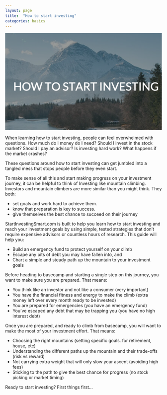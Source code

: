 ```yaml
---
layout: page
title:  "How to start investing"
categories: basics
---
```


![Mountains](/assets/img/HOWTOSTARTINVESTING-MOUNTAIN-FOREST.png)

When learning how to start investing, people can feel overwhelmed with questions. How much do I money do I need? Should I invest in the stock market? Should I pay an advisor? Is investing hard work? What happens if the market crashes?

These questions around how to start investing can get jumbled into a tangled mess that stops people before they even start.

To make sense of all this and start making progress on your investment journey, it can be helpful to think of Investing like mountain climbing. Investors and mountain climbers are more similar than you might think. They both:

- set goals and work hard to achieve them.
- know that preparation is key to success.
- give themselves the best chance to succeed on their journey

StartInvestingSmart.com is built to help you learn how to start investing and reach your investment goals by using simple, tested strategies that don’t require expensive advisors or countless hours of research.
This guide will help you:

- Build an emergency fund to protect yourself on your climb
- Escape any pits of debt you may have fallen into, and
- Chart a simple and steady path up the mountain to your investment goals

Before heading to basecamp and starting a single step on this journey, you want to make sure you are prepared. That means:

- You think like an investor and not like a consumer (very important)
- You have the financial fitness and energy to make the climb (extra money left over every month ready to be invested)
- You are prepared for emergencies (you have an emergency fund)
- You’ve escaped any debt that may be trapping you (you have no high interest debt)

Once you are prepared, and ready to climb from basecamp, you will want to make the most of your investment effort. That means:

- Choosing the right mountains (setting specific goals. for retirement, house, etc)
- Understanding the different paths up the mountain and their trade-offs (risk vs reward)
- Not carrying extra weight that will only slow your ascent (avoiding high fees)
- Sticking to the path to give the best chance for progress (no stock picking or market timing)

Ready to start investing? First things first…
